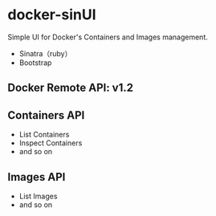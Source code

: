 docker-sinUI
============
Simple UI for Docker's Containers and Images management.

* Sinatra（ruby）
* Bootstrap

## Docker Remote API: v1.2
## Containers API
* List Containers
* Inspect Containers
* and so on

## Images API
* List Images
* and so on
